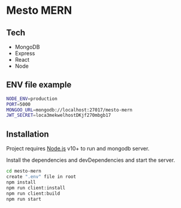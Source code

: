 # Mesto MERN

## Tech

- MongoDB
- Express
- React
- Node

## ENV file example

```sh
NODE_ENV=production
PORT=5000
MONGOO_URL=mongodb://localhost:27017/mesto-mern
JWT_SECRET=loca3mekwelhostDKjf270mbgb17
```

## Installation

Project requires [Node.js](https://nodejs.org/) v10+ to run and mongodb server.

Install the dependencies and devDependencies and start the server.

```sh
cd mesto-mern
create ".env" file in root
npm install
npm run client:install
npm run client:build
npm run start
```